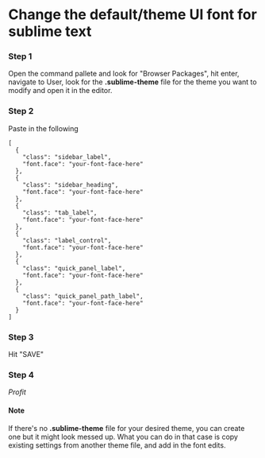 # Change the default/theme UI font for sublime text

### Step 1
Open the command pallete and look for "Browser Packages", hit enter, navigate to User, look for the **.sublime-theme**
file for the theme you want to modify and open it in the editor.
### Step 2
Paste in the following
```
[
  {
    "class": "sidebar_label",
    "font.face": "your-font-face-here"
  },
  {
    "class": "sidebar_heading",
    "font.face": "your-font-face-here"
  },
  {
    "class": "tab_label",
    "font.face": "your-font-face-here"
  },
  {
    "class": "label_control",
    "font.face": "your-font-face-here"
  },
  {
    "class": "quick_panel_label",
    "font.face": "your-font-face-here"
  },
  {
    "class": "quick_panel_path_label",
    "font.face": "your-font-face-here"
  }
]
```
### Step 3
Hit "SAVE"
### Step 4
*Profit*

#### Note
If there's no **.sublime-theme** file for your desired theme, you can create one but it might look messed up. What you can do in that case is copy existing settings from another theme file, and add in the font edits.